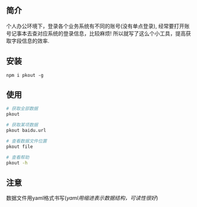 简介
---
个人办公环境下，登录各个业务系统有不同的账号(没有单点登录), 经常要打开账号记事本去查对应系统的登录信息，比较麻烦!
所以就写了这么个小工具，提高获取字段信息的效率.

安装
---
```shell
npm i pkout -g
```

使用
---
```bash
# 获取全部数据
pkout

# 获取某项数据
pkout baidu.url

# 查看数据文件位置
pkout file

# 查看帮助
pkout -h

```


注意
---
数据文件用yaml格式书写(*yaml用缩进表示数据结构，可读性很好*)

